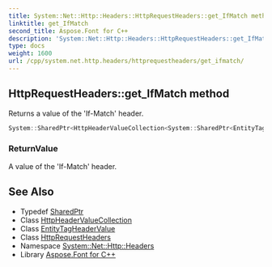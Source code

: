 ```yaml
---
title: System::Net::Http::Headers::HttpRequestHeaders::get_IfMatch method
linktitle: get_IfMatch
second_title: Aspose.Font for C++
description: 'System::Net::Http::Headers::HttpRequestHeaders::get_IfMatch method. Returns a value of the ''If-Match'' header in C++.'
type: docs
weight: 1600
url: /cpp/system.net.http.headers/httprequestheaders/get_ifmatch/
---
```

## HttpRequestHeaders::get_IfMatch method


Returns a value of the 'If-Match' header.

```cpp
System::SharedPtr<HttpHeaderValueCollection<System::SharedPtr<EntityTagHeaderValue>>> System::Net::Http::Headers::HttpRequestHeaders::get_IfMatch()
```


### ReturnValue

A value of the 'If-Match' header.

## See Also

* Typedef [SharedPtr](../../../system/sharedptr/)
* Class [HttpHeaderValueCollection](../../httpheadervaluecollection/)
* Class [EntityTagHeaderValue](../../entitytagheadervalue/)
* Class [HttpRequestHeaders](../)
* Namespace [System::Net::Http::Headers](../../)
* Library [Aspose.Font for C++](../../../)
